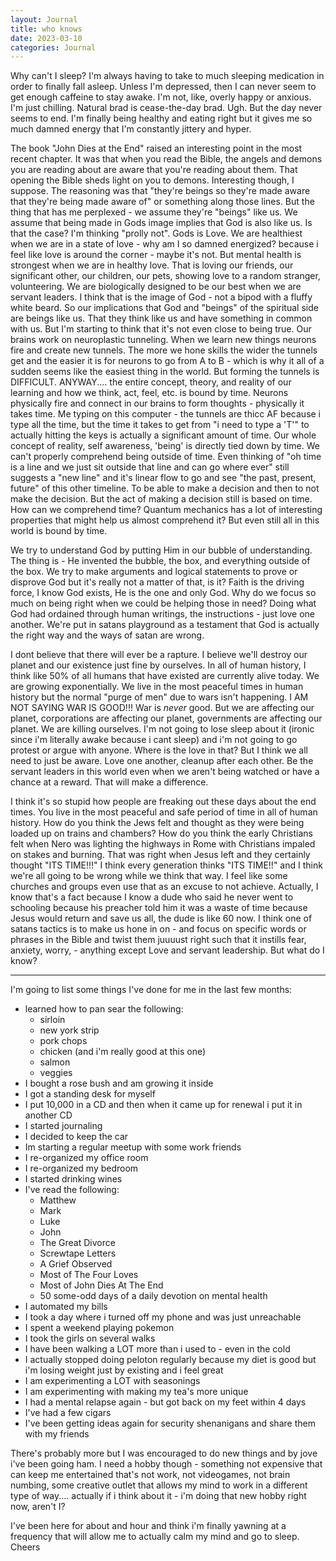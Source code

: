 ```yaml
---
layout: Journal
title: who knows
date: 2023-03-10
categories: Journal
---
```


Why can't I sleep? I'm always having to take to much sleeping medication in order to finally fall asleep. Unless I'm depressed, then I can never seem to get enough caffeine to stay awake. I'm not, like, overly happy or anxious. I'm just chilling. Natural brad is cease-the-day brad. Ugh. But the day never seems to end. I'm finally being healthy and eating right but it gives me so much damned energy that I'm constantly jittery and hyper.

The book "John Dies at the End" raised an interesting point in the most recent chapter. It was that when you read the Bible, the angels and demons you are reading about are aware that you're reading about them. That opening the Bible sheds light on you to demons. Interesting though, I suppose. The reasoning was that "they're beings so they're made aware that they're being made aware of" or something along those lines. But the thing that has me perplexed - we assume they're "beings" like us. We assume that being made in Gods image implies that God is also like us. Is that the case? I'm thinking "prolly not". Gods is Love. We are healthiest when we are in a state of love - why am I so damned energized? because i feel like love is around the corner - maybe it's not. But mental health is strongest when we are in healthy love. That is loving our friends, our significant other, our children, our pets, showing love to a random stranger, volunteering. We are biologically designed to be our best when we are servant leaders. I think that is the image of God - not a bipod with a fluffy white beard. So our implications that God and "beings" of the spiritual side are beings like us. That they think like us and have something in common with us. But I'm starting to think that it's not even close to being true. Our brains work on neuroplastic tunneling. When we learn new things neurons fire and create new tunnels. The more we hone skills the wider the tunnels get and the easier it is for neurons to go from A to B - which is why it all of a sudden seems like the easiest thing in the world. But forming the tunnels is DIFFICULT. ANYWAY.... the entire concept, theory, and reality of our learning and how we think, act, feel, etc. is bound by time. Neurons physically fire and connect in our brains to form thoughts - physically it takes time. Me typing on this computer - the tunnels are thicc AF because i type all the time, but the time it takes to get from "i need to type a 'T'" to actually hitting the keys is actually a significant amount of time. Our whole concept of reality, self awareness, 'being' is directly tied down by time. We can't properly comprehend being outside of time. Even thinking of "oh time is a line and we just sit outside that line and can go where ever" still suggests a "new line" and it's linear flow to go and see "the past, present, future" of this other timeline. To be able to make a decision and then to not make the decision. But the act of making a decision still is based on time. How can we comprehend time? Quantum mechanics has a lot of interesting properties that might help us almost comprehend it? But even still all in this world is bound by time.


We try to understand God by putting Him in our bubble of understanding. The thing is - He invented the bubble, the box, and everything outside of the box. We try to make arguments and logical statements to prove or disprove God but it's really not a matter of that, is it? Faith is the driving force, I know God exists, He is the one and only God. Why do we focus so much on being right when we could be helping those in need? Doing what God had ordained through human writings, the instructions - just love one another. We're put in satans playground as a testament that God is actually the right way and the ways of satan are wrong.

I dont believe that there will ever be a rapture. I believe we'll destroy our planet and our existence just fine by ourselves. In all of human history, I think like 50% of all humans that have existed are currently alive today. We are growing exponentially. We live in the most peaceful times in human history but the normal "purge of men" due to wars isn't happening. I AM NOT SAYING WAR IS GOOD!!! War is *never* good. But we are affecting our planet, corporations are affecting our planet, governments are affecting our planet. We are killing ourselves. I'm not going to lose sleep about it (ironic since i'm literally awake because i cant sleep) and i'm not going to go protest or argue with anyone. Where is the love in that? But I think we all need to just be aware. Love one another, cleanup after each other. Be the servant leaders in this world even when we aren't being watched or have a chance at a reward. That will make a difference.

I think it's so stupid how people are freaking out these days about the end times. You live in the most peaceful and safe period of time in all of human history. How do you think the Jews felt and thought as they were being loaded up on trains and chambers? How do you think the early Christians felt when Nero was lighting the highways in Rome with Christians impaled on stakes and burning. That was right when Jesus left and they certainly thought "ITS TIME!!!" I think every generation thinks "ITS TIME!!" and I think we're all going to be wrong while we think that way. I feel like some churches and groups even use that as an excuse to not achieve. Actually, I know that's a fact because I know a dude who said he never went to schooling because his preacher told him it was a waste of time because Jesus would return and save us all, the dude is like 60 now. I think one of satans tactics is to make us hone in on - and focus on specific words or phrases in the Bible and twist them juuuust right such that it instills fear, anxiety, worry, - anything except Love and servant leadership. But what do I know?

---

I'm going to list some things I've done for me in the last few months:
- learned how to pan sear the following:
  - sirloin
  - new york strip
  - pork chops
  - chicken (and i'm really good at this one)
  - salmon
  - veggies
- I bought a rose bush and am growing it inside
- I got a standing desk for myself
- I put 10,000 in a CD and then when it came up for renewal i put it in another CD
- I started journaling
- I decided to keep the car
- Im starting a regular meetup with some work friends
- I re-organized my office room
- I re-organized my bedroom
- I started drinking wines
- I've read the following:
  - Matthew
  - Mark
  - Luke
  - John
  - The Great Divorce
  - Screwtape Letters
  - A Grief Observed
  - Most of The Four Loves
  - Most of John Dies At The End
  - 50 some-odd days of a daily devotion on mental health
- I automated my bills
- I took a day where i turned off my phone and was just unreachable
- I spent a weekend playing pokemon
- I took the girls on several walks
- I have been walking a LOT more than i used to - even in the cold
- I actually stopped doing peloton regularly because my diet is good but i'm losing weight just by existing and i feel great
- I am experimenting a LOT with seasonings
- I am experimenting with making my tea's more unique
- I had a mental relapse again - but got back on my feet within 4 days
- I've had a few cigars
- I've been getting ideas again for security shenanigans and share them with my friends

There's probably more but I was encouraged to do new things and by jove i've been going ham. I need a hobby though - something not expensive that can keep me entertained that's not work, not videogames, not brain numbing, some creative outlet that allows my mind to work in a different type of way.... actually if i think about it - i'm doing that new hobby right now, aren't I?

I've been here for about and hour and think i'm finally yawning at a frequency that will allow me to actually calm my mind and go to sleep. Cheers

